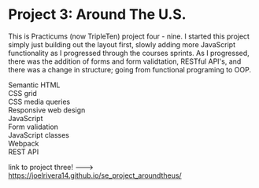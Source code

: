 # Project 3: Around The U.S.

This is Practicums (now TripleTen) project four - nine. I started this project simply just building out the layout first, slowly adding more JavaScript functionality as I progressed through the courses sprints. As I progressed, there was the addition of forms and form validtation, RESTful API's, and there was a change in structure; going from functional programing to OOP.

Semantic HTML <br>
CSS grid<br>
CSS media queries<br>
Responsive web design<br>
JavaScript<br>
Form validation<br>
JavaScript classes<br>
Webpack<br>
REST API

link to project three! ---> https://joelrivera14.github.io/se_project_aroundtheus/

